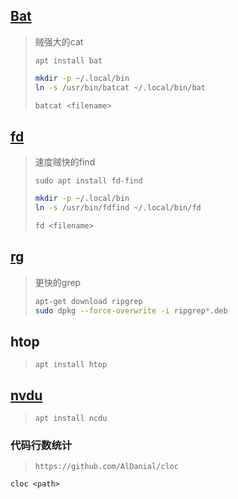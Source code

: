 <!-- 
title: 12-实用工具
sort: 
--> 

## [Bat](https://github.com/sharkdp/bat)

> 贼强大的cat
>
> `apt install bat`
>
> ```bash
> mkdir -p ~/.local/bin
> ln -s /usr/bin/batcat ~/.local/bin/bat
> 
> batcat <filename>
> ```

## [fd](https://github.com/sharkdp/fd)

> 速度贼快的find
>
> `sudo apt install fd-find`
>
> ```bash
> mkdir -p ~/.local/bin
> ln -s /usr/bin/fdfind ~/.local/bin/fd
> 
> fd <filename>
> ```

## [rg](https://github.com/BurntSushi/ripgrep)

> 更快的grep
>
> ```bash
> apt-get download ripgrep
> sudo dpkg --force-overwrite -i ripgrep*.deb
> ```

## htop

> `apt install htop`

## [nvdu](https://github.com/rofl0r/ncdu)

> `apt install ncdu`

### 代码行数统计

> `https://github.com/AlDanial/cloc`

```
cloc <path>
```

